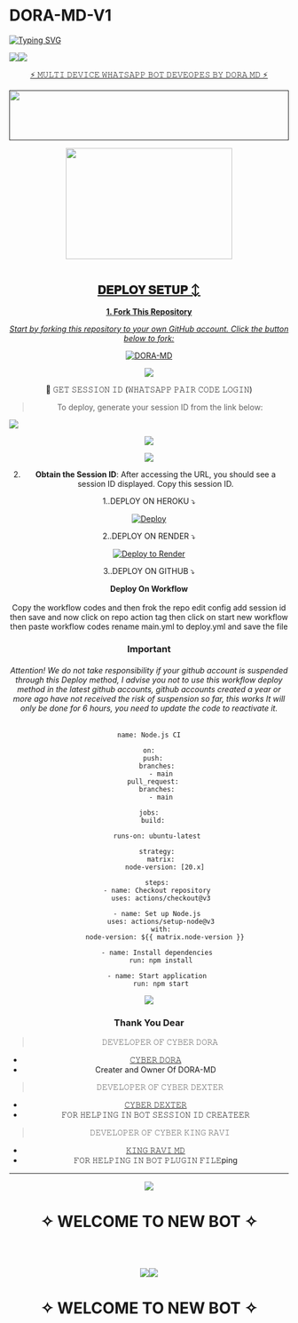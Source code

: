 #        DORA-MD-V1

   <a>
                                      <a href="https://git.io/typing-svg"><img src="https://readme-typing-svg.demolab.com?font=Jersey+20+Charted&size=30&pause=1000&color=F71515&width=435&lines=BOT+100%25+WORKING%E2%84%A2%EF%B8%8F" alt="Typing SVG" /></a>   
      
   <a><img src='https://i.imgur.com/LyHic3i.gif'/></a><a><img src='https://i.imgur.com/LyHic3i.gif'/></a>
<p align="center"> 
<u>⚡ 𝙼𝚄𝙻𝚃𝙸 𝙳𝙴𝚅𝙸𝙲𝙴 𝚆𝙷𝙰𝚃𝚂𝙰𝙿𝙿 𝙱𝙾𝚃 𝙳𝙴𝚅𝙴𝙾𝙿𝙴𝚂 𝙱𝚈 𝙳𝙾𝚁𝙰 𝙼𝙳 ⚡</u> 
</p>     
<p align="center">
  <a href="" 
 </p>

<img src="https://i.imgur.com/dBaSKWF.gif" height="90" width="100%">
<div class = "repo" align = "center">
 
<a href = "#">
<img src = "https://files.catbox.moe/i5fwv5.jpg"  width="300" height="200">
</img>
 <p align="center">
  <a href="#"><img src="http://readme-typing-svg.herokuapp.com?color=ff00ab&center=true&vCenter=true&multiline=false&lines=DORA-MD+WHATSAPP+BOT+MD" alt="">
   
## 𝐃𝐄𝐏𝐋𝐎𝐘 𝐒𝐄𝐓𝐔𝐏 ↕️

**1. Fork This Repository**

*_Start by forking this repository to your own GitHub account. Click the button below to fork:_*

  <a href="https://github.com/kingmalvn/DORA-MD/fork"><img title="DORA-MD" src="https://img.shields.io/badge/FORK-DORA-MDh?color=darkblue&style=for-the-badge&logo=stackshare"></a>

<a><img src='https://i.imgur.com/LyHic3i.gif'/>

🔑 𝙶𝙴𝚃 𝚂𝙴𝚂𝚂𝙸𝙾𝙽 𝙸𝙳 (𝚆𝙷𝙰𝚃𝚂𝙰𝙿𝙿 𝙿𝙰𝙸𝚁 𝙲𝙾𝙳𝙴 𝙻𝙾𝙶𝙸𝙽)

> To deploy, generate your session ID from the link below:
<p align="left">
  <a href="https://dora-md-pair-bg1y.onrender.com//?">
    <img src="https://img.shields.io/badge/%F0%9F%9A%80%20GET%20PAIR%20CODE%20WEB-ffcc00?style=for-the-badge"/>
  </a>
</p>
<a><img src='https://i.imgur.com/LyHic3i.gif'/>


<a><img src='https://i.imgur.com/LyHic3i.gif'/>

2. **Obtain the Session ID**: After accessing the URL, you should see a session ID displayed. Copy this session ID.



1..DEPLOY ON HEROKU ⤵️
  
[![Deploy](https://www.herokucdn.com/deploy/button.svg)](https://dashboard.heroku.com/new?template=https%3A%2F%2Fgithub.com%2Fdora-md-02%2Dora-md-v) 
   
   
  2..DEPLOY ON RENDER ⤵️

[![Deploy to Render](https://render.com/images/deploy-to-render-button.svg)](https://render.com/deploy?repo=https://github.com/dora-md-02/Dora-md-v.git)


   3..DEPLOY ON GITHUB ⤵️


</details>

<b><strong><summary align="center" style="color: Yello;">Deploy On Workflow</summary></strong></b>
<p style="text-align: center; font-size: 1.2em;">
 
<h8>Copy the workflow codes and then frok the repo edit config add session id then save and now click on repo action tag then click on start new workflow then paste workflow codes rename main.yml to deploy.yml and save the file</h8>
<h3 align-"center"> Important</h3>
<h6 align-"center">Attention! We do not take responsibility if your github account is suspended through this Deploy method, I advise you not to use this workflow deploy method in the latest github accounts, github accounts created a year or more ago have not received the risk of suspension so far, this works It will only be done for 6 hours, you need to update the code to reactivate it.</h6>

```
name: Node.js CI

on:
  push:
    branches:
      - main
  pull_request:
    branches:
      - main

jobs:
  build:

    runs-on: ubuntu-latest

    strategy:
      matrix:
        node-version: [20.x]

    steps:
    - name: Checkout repository
      uses: actions/checkout@v3

    - name: Set up Node.js
      uses: actions/setup-node@v3
      with:
        node-version: ${{ matrix.node-version }}

    - name: Install dependencies
      run: npm install

    - name: Start application
      run: npm start
```
<a><img src='https://i.imgur.com/LyHic3i.gif'/>

### Thank You Dear

> 𝙳𝙴𝚅𝙴𝙻𝙾𝙿𝙴𝚁 𝙾𝙵 𝙲𝚈𝙱𝙴𝚁 𝙳𝙾𝚁𝙰 
- [𝙲𝚈𝙱𝙴𝚁 𝙳𝙾𝚁𝙰]()
- Creater and Owner Of DORA-MD

> 𝙳𝙴𝚅𝙴𝙻𝙾𝙿𝙴𝚁 𝙾𝙵 𝙲𝚈𝙱𝙴𝚁 𝙳𝙴𝚇𝚃𝙴𝚁
- [𝙲𝚈𝙱𝙴𝚁 𝙳𝙴𝚇𝚃𝙴𝚁]()
- 𝙵𝙾𝚁 𝙷𝙴𝙻𝙿𝙸𝙽𝙶 𝙸𝙽 𝙱𝙾𝚃 𝚂𝙴𝚂𝚂𝙸𝙾𝙽 𝙸𝙳 𝙲𝚁𝙴𝙰𝚃𝙴𝙴𝚁

> 𝙳𝙴𝚅𝙴𝙻𝙾𝙿𝙴𝚁 𝙾𝙵 𝙲𝚈𝙱𝙴𝚁 𝙺𝙸𝙽𝙶 𝚁𝙰𝚅𝙸
- [𝙺𝙸𝙽𝙶 𝚁𝙰𝚅𝙸 𝙼𝙳]()
- 𝙵𝙾𝚁 𝙷𝙴𝙻𝙿𝙸𝙽𝙶 𝙸𝙽 𝙱𝙾𝚃 𝙿𝙻𝚄𝙶𝙸𝙽 𝙵𝙸𝙻𝙴ping 
---
<a><img src='https://i.imgur.com/LyHic3i.gif'/>

<h1 align="center">
</h1>

</p>
<h1 align="center"> ✧ WELCOME TO NEW BOT  ✧
</h1>

<br>
  </br>


   <a><img src='https://i.imgur.com/LyHic3i.gif'/></a><a><img src='https://i.imgur.com/LyHic3i.gif'/></a>
     
<h1 align="center">
</h1>

</p>
<h1 align="center"> ✧ WELCOME TO NEW BOT  ✧
</h1>

<br>
  </br>
